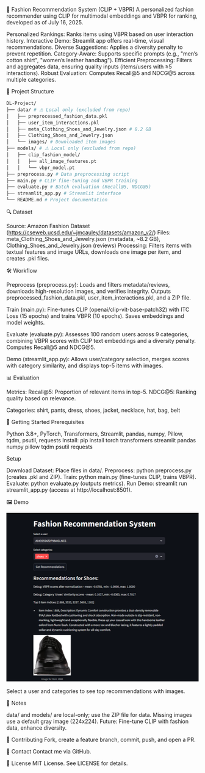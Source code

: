 👗 Fashion Recommendation System (CLIP + VBPR)
A personalized fashion recommender using CLIP for multimodal embeddings and VBPR for ranking, developed as of July 16, 2025.

Personalized Rankings: Ranks items using VBPR based on user interaction history.
Interactive Demo: Streamlit app offers real-time, visual recommendations.
Diverse Suggestions: Applies a diversity penalty to prevent repetition.
Category-Aware: Supports specific prompts (e.g., "men’s cotton shirt", "women’s leather handbag").
Efficient Preprocessing: Filters and aggregates data, ensuring quality inputs (items/users with ≥5 interactions).
Robust Evaluation: Computes Recall@5 and NDCG@5 across multiple categories.


📂 Project Structure

``` bash
DL-Project/
├── data/ # ⚠ Local only (excluded from repo)
│   ├── preprocessed_fashion_data.pkl
│   ├── user_item_interactions.pkl
│   ├── meta_Clothing_Shoes_and_Jewelry.json # 8.2 GB
│   ├── Clothing_Shoes_and_Jewelry.json
│   └── images/ # Downloaded item images
├── models/ # ⚠ Local only (excluded from repo)
│   ├── clip_fashion_model/
│   │   ├── all_image_features.pt
│   │   └── vbpr_model.pt
├── preprocess.py # Data preprocessing script
├── main.py # CLIP fine-tuning and VBPR training
├── evaluate.py # Batch evaluation (Recall@5, NDCG@5)
├── streamlit_app.py # Streamlit interface
└── README.md # Project documentation
```


🔍 Dataset

Source: Amazon Fashion Dataset (https://cseweb.ucsd.edu/~jmcauley/datasets/amazon_v2/)
Files: meta_Clothing_Shoes_and_Jewelry.json (metadata, ~8.2 GB), Clothing_Shoes_and_Jewelry.json (reviews)
Processing: Filters items with textual features and image URLs, downloads one image per item, and creates .pkl files.


🛠️ Workflow

Preprocess (preprocess.py):
Loads and filters metadata/reviews, downloads high-resolution images, and verifies integrity.
Outputs preprocessed_fashion_data.pkl, user_item_interactions.pkl, and a ZIP file.


Train (main.py):
Fine-tunes CLIP (openai/clip-vit-base-patch32) with ITC Loss (15 epochs) and trains VBPR (10 epochs).
Saves embeddings and model weights.


Evaluate (evaluate.py):
Assesses 100 random users across 9 categories, combining VBPR scores with CLIP text embeddings and a diversity penalty.
Computes Recall@5 and NDCG@5.


Demo (streamlit_app.py):
Allows user/category selection, merges scores with category similarity, and displays top-5 items with images.




📊 Evaluation

Metrics: 
Recall@5: Proportion of relevant items in top-5.
NDCG@5: Ranking quality based on relevance.


Categories: shirt, pants, dress, shoes, jacket, necklace, hat, bag, belt


🚀 Getting Started
Prerequisites

Python 3.8+, PyTorch, Transformers, Streamlit, pandas, numpy, Pillow, tqdm, psutil, requests
Install: pip install torch transformers streamlit pandas numpy pillow tqdm psutil requests

Setup

Download Dataset: Place files in data/.
Preprocess: python preprocess.py (creates .pkl and ZIP).
Train: python main.py (fine-tunes CLIP, trains VBPR).
Evaluate: python evaluate.py (outputs metrics).
Run Demo: streamlit run streamlit_app.py (access at http://localhost:8501).


🖼️ Demo

![alt text](https://github.com/aniruddha7599/fashion-recommendation-clip-vbpr/blob/main/example.png)

Select a user and categories to see top recommendations with images.

📝 Notes

data/ and models/ are local-only; use the ZIP file for data.
Missing images use a default gray image (224x224).
Future: Fine-tune CLIP with fashion data, enhance diversity.


🤝 Contributing
Fork, create a feature branch, commit, push, and open a PR.

📧 Contact
Contact me via GitHub.

📜 License
MIT License. See LICENSE for details.
